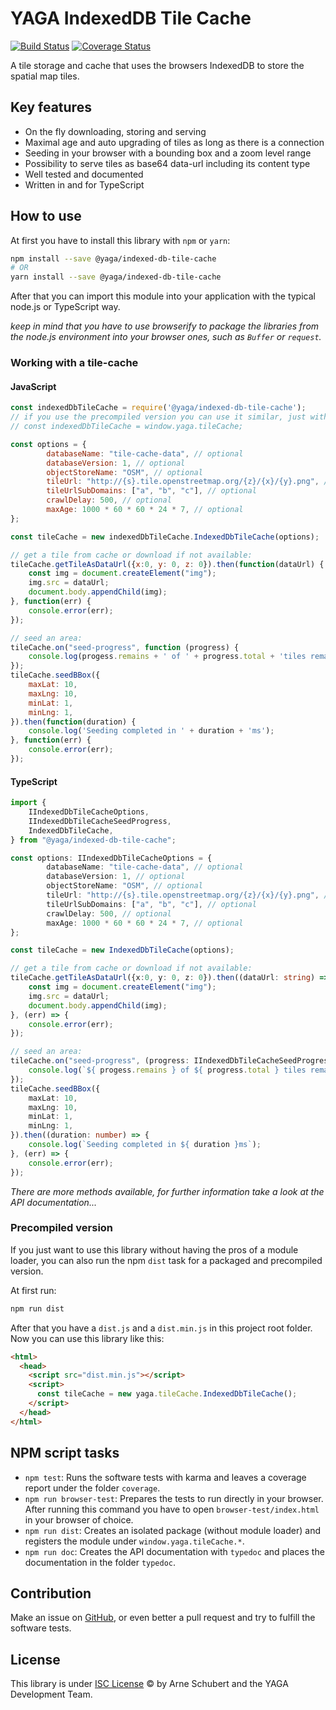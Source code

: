# YAGA IndexedDB Tile Cache

[![Build Status](https://travis-ci.org/yagajs/indexed-db-tile-cache.svg?branch=develop)](https://travis-ci.org/yagajs/indexed-db-tile-cache)
[![Coverage Status](https://coveralls.io/repos/github/yagajs/indexed-db-tile-cache/badge.svg?branch=develop)](https://coveralls.io/github/yagajs/indexed-db-tile-cache?branch=develop)

A tile storage and cache that uses the browsers IndexedDB to store the spatial map tiles.

## Key features

* On the fly downloading, storing and serving
* Maximal age and auto upgrading of tiles as long as there is a connection
* Seeding in your browser with a bounding box and a zoom level range
* Possibility to serve tiles as base64 data-url including its content type
* Well tested and documented
* Written in and for TypeScript


## How to use

At first you have to install this library with `npm` or `yarn`:

```bash
npm install --save @yaga/indexed-db-tile-cache
# OR
yarn install --save @yaga/indexed-db-tile-cache
```

After that you can import this module into your application with the typical node.js or TypeScript way.

*keep in mind that you have to use browserify to package the libraries from the node.js environment into your browser
ones, such as `Buffer` or `request`.*

### Working with a tile-cache

#### JavaScript
```javascript
const indexedDbTileCache = require('@yaga/indexed-db-tile-cache');
// if you use the precompiled version you can use it similar, just with this change:
// const indexedDbTileCache = window.yaga.tileCache;

const options = {
        databaseName: "tile-cache-data", // optional
        databaseVersion: 1, // optional
        objectStoreName: "OSM", // optional
        tileUrl: "http://{s}.tile.openstreetmap.org/{z}/{x}/{y}.png", // optional
        tileUrlSubDomains: ["a", "b", "c"], // optional
        crawlDelay: 500, // optional
        maxAge: 1000 * 60 * 60 * 24 * 7, // optional
};

const tileCache = new indexedDbTileCache.IndexedDbTileCache(options);

// get a tile from cache or download if not available:
tileCache.getTileAsDataUrl({x:0, y: 0, z: 0}).then(function(dataUrl) {
    const img = document.createElement("img");
    img.src = dataUrl;
    document.body.appendChild(img);
}, function(err) {
    console.error(err);
});

// seed an area:
tileCache.on("seed-progress", function (progress) {
    console.log(progess.remains + ' of ' + progress.total + 'tiles remains...');
});
tileCache.seedBBox({
    maxLat: 10,
    maxLng: 10,
    minLat: 1,
    minLng: 1,
}).then(function(duration) {
    console.log('Seeding completed in ' + duration + 'ms');
}, function(err) {
    console.error(err);
});

```

#### TypeScript
```typescript
import {
    IIndexedDbTileCacheOptions,
    IIndexedDbTileCacheSeedProgress,
    IndexedDbTileCache,
} from "@yaga/indexed-db-tile-cache";

const options: IIndexedDbTileCacheOptions = {
        databaseName: "tile-cache-data", // optional
        databaseVersion: 1, // optional
        objectStoreName: "OSM", // optional
        tileUrl: "http://{s}.tile.openstreetmap.org/{z}/{x}/{y}.png", // optional
        tileUrlSubDomains: ["a", "b", "c"], // optional
        crawlDelay: 500, // optional
        maxAge: 1000 * 60 * 60 * 24 * 7, // optional
};

const tileCache = new IndexedDbTileCache(options);

// get a tile from cache or download if not available:
tileCache.getTileAsDataUrl({x:0, y: 0, z: 0}).then((dataUrl: string) => {
    const img = document.createElement("img");
    img.src = dataUrl;
    document.body.appendChild(img);
}, (err) => {
    console.error(err);
});

// seed an area:
tileCache.on("seed-progress", (progress: IIndexedDbTileCacheSeedProgress) => {
    console.log(`${ progess.remains } of ${ progress.total } tiles remains...`);
});
tileCache.seedBBox({
    maxLat: 10,
    maxLng: 10,
    minLat: 1,
    minLng: 1,
}).then((duration: number) => {
    console.log(`Seeding completed in ${ duration }ms`);
}, (err) => {
    console.error(err);
});

```

*There are more methods available, for further information take a look at the API documentation...*

### Precompiled version

If you just want to use this library without having the pros of a module loader, you can also run the npm `dist` task
for a packaged and precompiled version.

At first run:

```bash
npm run dist
```

After that you have a `dist.js` and a `dist.min.js` in this project root folder. Now you can use this library like this:

```html
<html>
  <head>
    <script src="dist.min.js"></script>
    <script>
      const tileCache = new yaga.tileCache.IndexedDbTileCache();
    </script>
  </head>
</html>
```

## NPM script tasks

* `npm test`: Runs the software tests with karma and leaves a coverage report under the folder `coverage`.
* `npm run browser-test`: Prepares the tests to run directly in your browser. After running this command you have to open
`browser-test/index.html` in your browser of choice.
* `npm run dist`: Creates an isolated package (without module loader) and registers the module under
`window.yaga.tileCache.*`.
* `npm run doc`: Creates the API documentation with `typedoc` and places the documentation in the folder `typedoc`.

## Contribution

Make an issue on [GitHub](https://github.com/yagajs/indexed-db-tile-cache/), or even better a pull request and try to
fulfill the software tests.

## License

This library is under [ISC License](https://spdx.org/licenses/ISC.html) © by Arne Schubert and the YAGA Development
Team.